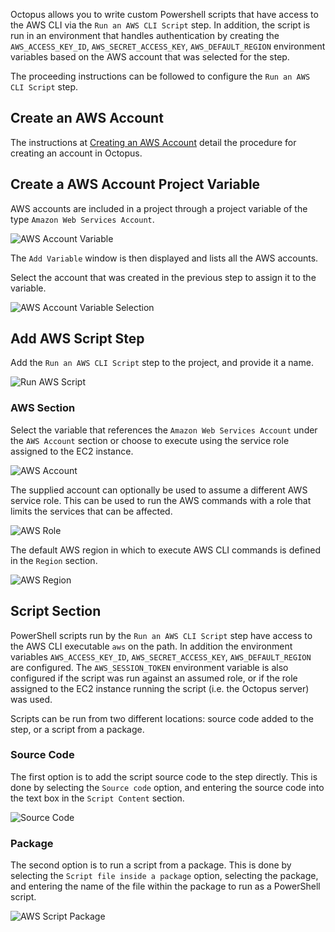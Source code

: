 Octopus allows you to write custom Powershell scripts that have access to the AWS CLI via the `Run an AWS CLI Script` step. In addition, the script is run in an environment that handles authentication by creating the `AWS_ACCESS_KEY_ID`, `AWS_SECRET_ACCESS_KEY`, `AWS_DEFAULT_REGION` environment variables based on the AWS account that was selected for the step.

The proceeding instructions can be followed to configure the `Run an AWS CLI Script` step.

## Create an AWS Account

The instructions at [Creating an AWS Account](/docs/infrastructure/aws/creating-an-aws-account/index.md) detail the procedure for creating an account in Octopus.

## Create a AWS Account Project Variable

AWS accounts are included in a project through a project variable of the type `Amazon Web Services Account`.

![AWS Account Variable](aws-account-variable.png "width=500")

The `Add Variable` window is then displayed and lists all the AWS accounts.

Select the account that was created in the previous step to assign it to the variable.

![AWS Account Variable Selection](aws-account-variable-selection.png "width=500")

## Add AWS Script Step

Add the `Run an AWS CLI Script` step to the project, and provide it a name.

![Run AWS Script](run-aws-script-step.png "width=500")

### AWS Section

Select the variable that references the `Amazon Web Services Account` under the `AWS Account` section or choose to execute using the service role assigned to the EC2 instance.

![AWS Account](step-aws-account.png "width=500")

The supplied account can optionally be used to assume a different AWS service role. This can be used to run the AWS commands with a role that limits the services that can be affected.

![AWS Role](step-aws-role.png "width=500")

The default AWS region in which to execute AWS CLI commands is defined in the `Region` section.

![AWS Region](step-aws-region.png "width=500")

## Script Section

PowerShell scripts run by the `Run an AWS CLI Script` step have access to the AWS CLI executable `aws` on the path. In addition the environment variables `AWS_ACCESS_KEY_ID`, `AWS_SECRET_ACCESS_KEY`, `AWS_DEFAULT_REGION` are configured. The `AWS_SESSION_TOKEN` environment variable is also configured if the script was run against an assumed role, or if the role assigned to the EC2 instance running the script (i.e. the Octopus server) was used.

Scripts can be run from two different locations: source code added to the step, or a script from a package.

### Source Code

The first option is to add the script source code to the step directly. This is done by selecting the `Source code` option, and entering the source code into the text box in the `Script Content` section.

![Source Code](step-aws-script.png "width=500")

### Package

The second option is to run a script from a package. This is done by selecting the `Script file inside a package` option, selecting the package, and entering the name of the file within the package to run as a PowerShell script.

![AWS Script Package](step-aws-package.png)
